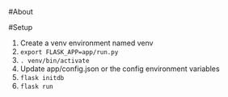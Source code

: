 #About

#Setup
1. Create a venv environment named venv
2. `export FLASK_APP=app/run.py`
3. `. venv/bin/activate`
4. Update app/config.json or the config 
environment variables
5. `flask initdb`
6. `flask run`